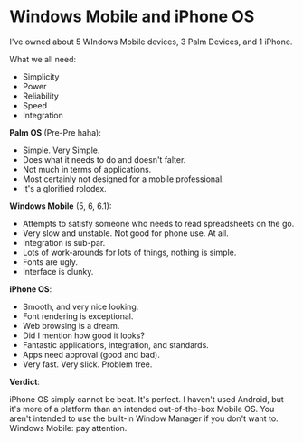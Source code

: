 # Windows Mobile and iPhone OS

  I've owned about 5 WIndows Mobile devices, 3 Palm Devices, and 1 iPhone.

 What we all need:

 * Simplicity
* Power
* Reliability
* Speed
* Integration

 **Palm OS** (Pre\-Pre haha):

 * Simple. Very Simple.
* Does what it needs to do and doesn't falter.
* Not much in terms of applications.
* Most certainly not designed for a mobile professional.
* It's a glorified rolodex.

 **Windows Mobile** (5, 6, 6\.1\):

 * Attempts to satisfy someone who needs to read spreadsheets on the go.
* Very slow and unstable. Not good for phone use. At all.
* Integration is sub\-par.
* Lots of work\-arounds for lots of things, nothing is simple.
* Fonts are ugly.
* Interface is clunky.

 **iPhone OS**:

 * Smooth, and very nice looking.
* Font rendering is exceptional.
* Web browsing is a dream.
* Did I mention how good it looks?
* Fantastic applications, integration, and standards.
* Apps need approval (good and bad).
* Very fast. Very slick. Problem free.

 **Verdict**:

 iPhone OS simply cannot be beat. It's perfect. I haven't used Android, but it's more of a platform than an intended out\-of\-the\-box Mobile OS. You aren't intended to use the built\-in Window Manager if you don't want to. Windows Mobile: pay attention.

   